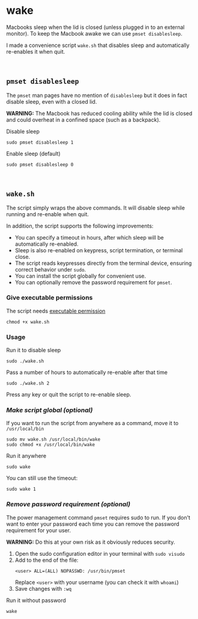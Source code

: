 # wake
Macbooks sleep when the lid is closed (unless plugged in to an external monitor). To keep the Macbook awake we can use `pmset disablesleep`.

I made a convenience script `wake.sh` that disables sleep and automatically re-enables it when quit.

<br>

## `pmset disablesleep`
The `pmset` man pages have no mention of `disablesleep` but it does in fact disable sleep, even with a closed lid.

**WARNING:** The Macbook has reduced cooling ability while the lid is closed and could overheat in a confined space (such as a backpack).

Disable sleep
```
sudo pmset disablesleep 1
```

Enable sleep (default)
```
sudo pmset disablesleep 0
```

<br>

## `wake.sh`

The script simply wraps the above commands. It will disable sleep while running and re-enable when quit.

In addition, the script supports the following improvements:
- You can specify a timeout in hours, after which sleep will be automatically re-enabled.
- Sleep is also re-enabled on keypress, script termination, or terminal close.
- The script reads keypresses directly from the terminal device, ensuring correct behavior under `sudo`.
- You can install the script globally for convenient use.
- You can optionally remove the password requirement for `pmset`.

### Give executable permissions

The script needs [executable permission](https://support.apple.com/guide/terminal/make-a-file-executable-apdd100908f-06b3-4e63-8a87-32e71241bab4/2.10/mac/10.15)
```
chmod +x wake.sh
```

### Usage

Run it to disable sleep
```
sudo ./wake.sh
```

Pass a number of hours to automatically re-enable after that time
```
sudo ./wake.sh 2
```

Press any key or quit the script to re-enable sleep.

### *Make script global (optional)*

If you want to run the script from anywhere as a command, move it to `/usr/local/bin`
```
sudo mv wake.sh /usr/local/bin/wake
sudo chmod +x /usr/local/bin/wake
```

Run it anywhere
```
sudo wake
```

You can still use the timeout:
```
sudo wake 1
```

### *Remove password requirement (optional)*

The power management command `pmset` requires sudo to run. If you don't want to enter your password each time you can remove the password requirement for your user.

**WARNING:** Do this at your own risk as it obviously reduces security.

1. Open the sudo configuration editor in your terminal with `sudo visudo`
1. Add to the end of the file:
   ```
   <user> ALL=(ALL) NOPASSWD: /usr/bin/pmset
   ```
   Replace `<user>` with your username (you can check it with `whoami`)
1. Save changes with `:wq`

Run it without password
```
wake
```
